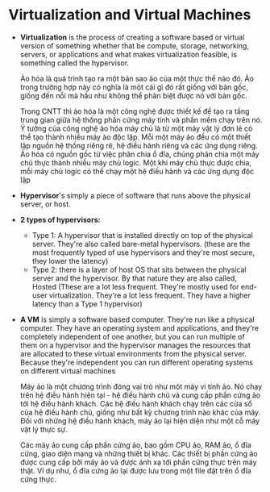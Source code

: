 # **Virtualization and Virtual Machines**


- **Virtualization** is the process of creating a software based or virtual version of something whether that be compute, storage, networking, servers, or applications and what makes virtualization feasible, is something called the hypervisor. 

  Ảo hóa là quá trình tạo ra một bản sao ảo của một thực thể nào đó. Ảo trong trường hợp này có nghĩa là một cái gì đó rất giống với bản gốc, giống đến nỗi mà hầu như không thể phân biệt được nó với bản gốc.

  Trong CNTT thì ảo hóa là một công nghệ được thiết kế để tạo ra tầng trung gian giữa hệ thống phần cứng máy tính và phần mềm chạy trên nó. 
  Ý tưởng của công nghệ ảo hóa máy chủ là từ một máy vật lý đơn lẻ có thể tạo thành nhiều máy ảo độc lập. Mỗi một máy ảo đều có một thiết lập nguồn hệ thống riêng rẽ, hệ điều hành riêng và các ứng dụng riêng. 
  Ảo hóa có nguồn gốc từ việc phân chia ổ đĩa, chúng phân chia một máy chủ thực thành nhiều máy chủ logic. Một khi máy chủ thực được chia, mỗi máy chủ logic có thể chạy một hệ điều hành và các ứng dụng độc lập



- **Hypervisor**'s simply a piece of software that runs above the physical server, or host. 
 
- **2 types of hypervisors:**
  - Type 1: A hypervisor that is installed directly on top of the physical server. They're also called bare-metal hypervisors. (these are the most frequently typed of use hypervisors and they're most secure, they lower the latency)
 
  - Type 2: there is a layer of host OS that sits between the physical server and the hypervisor. By that nature they are also called, Hosted (These are a lot less frequent. They're mostly used for end-user virtualization. They're a lot less frequent. They have a higher latency than a Type 1 hypervisor)



- **A VM** is simply a software based computer. They're run like a physical computer. They have an operating system and applications, and they're completely independent of one another, but you can run multiple of them on a hypervisor and the hypervisor manages the resources that are allocated to these virtual environments from the physical server. Because they're independent you can run different operating systems on different virtual machines
 
  Máy ảo là một chương trình đóng vai trò như một máy vi tính ảo. Nó chạy trên hệ điều hành hiện tại - hệ điều hành chủ và cung cấp phần cứng ảo tới hệ điều hành khách. Các hệ điều hành khách chạy trên các cửa sổ của hệ điều hành chủ, giống như bất kỳ chương trình nào khác của máy. Đối với những hệ điều hành khách, máy ảo lại hiện diện như một cỗ máy vật lý thực sự.
  
  Các máy ảo cung cấp phần cứng ảo, bao gồm CPU ảo, RAM ảo, ổ đĩa cứng, giao diện mạng và những thiết bị khác. Các thiết bị phần cứng ảo được cung cấp bởi máy ảo và được ánh xạ tới phần cứng thực trên máy thật. Ví dụ như, ổ đĩa cứng ảo lại được lưu trong một file đặt trên ổ đĩa cứng thực.
